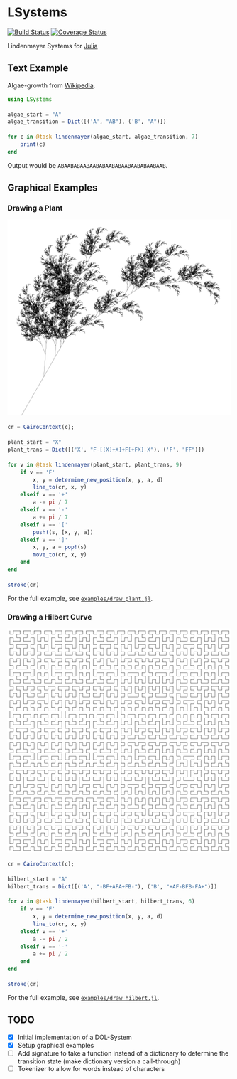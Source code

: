 # LSystems

[![Build Status](https://travis-ci.org/rawrgrr/LSystems.jl.svg?branch=master)](https://travis-ci.org/rawrgrr/LSystems.jl)
[![Coverage Status](https://coveralls.io/repos/rawrgrr/LSystems.jl/badge.svg?branch=master&service=github)](https://coveralls.io/github/rawrgrr/LSystems.jl?branch=master)

Lindenmayer Systems for [Julia](http://julialang.org/)


## Text Example

Algae-growth from [Wikipedia](https://en.wikipedia.org/wiki/L-system#Example_1:_Algae).

```julia
using LSystems

algae_start = "A"
algae_transition = Dict([('A', "AB"), ('B', "A")])

for c in @task lindenmayer(algae_start, algae_transition, 7)
    print(c)
end
```

Output would be `ABAABABAABAABABAABABAABAABABAABAAB`.


## Graphical Examples

### Drawing a Plant

![Plant Example Image](https://raw.githubusercontent.com/rawrgrr/LSystems.jl/master/examples/plant_9.png)

```julia
cr = CairoContext(c);

plant_start = "X"
plant_trans = Dict([('X', "F-[[X]+X]+F[+FX]-X"), ('F', "FF")])

for v in @task lindenmayer(plant_start, plant_trans, 9)
    if v == 'F'
        x, y = determine_new_position(x, y, a, d)
        line_to(cr, x, y)
    elseif v == '+'
        a -= pi / 7
    elseif v == '-'
        a += pi / 7
    elseif v == '['
        push!(s, [x, y, a])
    elseif v == ']'
        x, y, a = pop!(s)
        move_to(cr, x, y)
    end
end

stroke(cr)
```

For the full example, see [`examples/draw_plant.jl`](https://github.com/rawrgrr/LSystems.jl/blob/master/examples/draw_plant.jl).

### Drawing a Hilbert Curve

![Hilbert Curve Example Image](https://raw.githubusercontent.com/rawrgrr/LSystems.jl/master/examples/hilbert_6.png)

```julia
cr = CairoContext(c);

hilbert_start = "A"
hilbert_trans = Dict([('A', "-BF+AFA+FB-"), ('B', "+AF-BFB-FA+")])

for v in @task lindenmayer(hilbert_start, hilbert_trans, 6)
    if v == 'F'
        x, y = determine_new_position(x, y, a, d)
        line_to(cr, x, y)
    elseif v == '+'
        a -= pi / 2
    elseif v == '-'
        a += pi / 2
    end
end

stroke(cr)
```

For the full example, see [`examples/draw_hilbert.jl`](https://github.com/rawrgrr/LSystems.jl/blob/master/examples/draw_hilbert.jl).


## TODO

- [x] Initial implementation of a DOL-System
- [x] Setup graphical examples
- [ ] Add signature to take a function instead of a dictionary to determine the transition state (make dictionary version a call-through)
- [ ] Tokenizer to allow for words instead of characters
